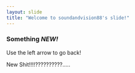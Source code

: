 ```yaml
---
layout: slide
title: "Welcome to soundandvision88's slide!"
---
```

<h3>Something <em>NEW!</em></h3>
Use the left arrow to go back!

New Shit!!!!??????????.....